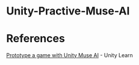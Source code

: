 # Unity-Practive-Muse-AI

# References  
<a href = "https://learn.unity.com/project/prototype-a-game-with-unity-muse-AI">Prototype a game with Unity Muse AI</a>  - Unity Learn
